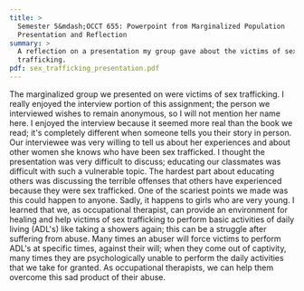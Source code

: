 ```yaml
---
title: >
  Semester 5&mdash;OCCT 655: Powerpoint from Marginalized Population
  Presentation and Reflection
summary: >
  A reflection on a presentation my group gave about the victims of sex
  trafficking.
pdf: sex_trafficking_presentation.pdf
---
```


The marginalized group we presented on were victims of sex trafficking. I really
enjoyed the interview portion of this assignment; the person we interviewed
wishes to remain anonymous, so I will not mention her name here. I enjoyed the
interview because it seemed more real than the book we read; it's completely
different when someone tells you their story in person. Our interviewee was very
willing to tell us about her experiences and about other women she knows who
have been sex trafficked. I thought the presentation was very difficult to
discuss; educating our classmates was difficult with such a vulnerable topic.
The hardest part about educating others was discussing the terrible offenses
that others have experienced because they were sex trafficked. One of the
scariest points we made was this could happen to anyone. Sadly, it happens to
girls who are very young. I learned that we, as occupational therapist, can
provide an environment for healing and help victims of sex trafficking to
perform basic activities of daily living (ADL's) like taking a showers again;
this can be a struggle after suffering from abuse. Many times an abuser will
force victims to perform ADL's at specific times, against their will; when they
come out of captivity, many times they are psychologically unable to perform the
daily activities that we take for granted. As occupational therapists, we can
help them overcome this sad product of their abuse.

